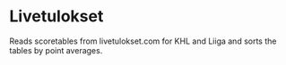 # Livetulokset

Reads scoretables from livetulokset.com for KHL and Liiga and sorts the tables by point averages.
